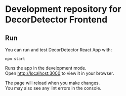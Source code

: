 # Development repository for DecorDetector Frontend

## Run 

You can run and test DecorDetector React App with:

```
npm start
```

Runs the app in the development mode.\
Open [http://localhost:3000](http://localhost:3000) to view it in your browser.

The page will reload when you make changes.\
You may also see any lint errors in the console.